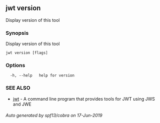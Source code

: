## jwt version

Display version of this tool

### Synopsis

Display version of this tool

```
jwt version [flags]
```

### Options

```
  -h, --help   help for version
```

### SEE ALSO

* [jwt](jwt.md)	 - A command line program that provides tools for JWT using JWS and JWE

###### Auto generated by spf13/cobra on 17-Jun-2019
